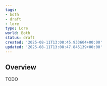 ```yaml
---
tags:
- both
- draft
- lore
type: Lore
world: Both
status: draft
created: '2025-08-11T13:08:45.933604+00:00'
updated: '2025-08-11T13:08:47.845139+00:00'
---
```



## Overview

TODO
